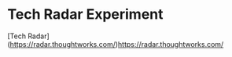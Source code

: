 # Tech Radar Experiment
[Tech Radar] (https://radar.thoughtworks.com/)https://radar.thoughtworks.com/
